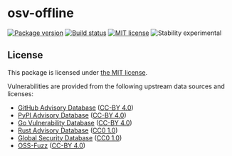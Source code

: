 # osv-offline

[![Package version](https://img.shields.io/npm/v/@jamiemagee/osv-offline?style=for-the-badge)](https://www.npmjs.com/package/@jamiemagee/osv-offline)
[![Build status](https://img.shields.io/github/workflow/status/jamiemagee/osv-offline/Build?style=for-the-badge)](https://github.com/jamiemagee/osv-offline/actions/workflows/build.yml)
[![MIT license](https://img.shields.io/badge/license-MIT-blue?style=for-the-badge)](./LICENSE)
![Stability experimental](https://img.shields.io/badge/stability-experimental-orange.svg?style=for-the-badge)

## License

This package is licensed under [the MIT license](https://opensource.org/licenses/MIT).

Vulnerabilities are provided from the following upstream data sources and licenses:

- [GitHub Advisory Database](https://github.com/github/advisory-database) ([CC-BY 4.0](https://github.com/github/advisory-database/blob/main/LICENSE.md))
- [PyPI Advisory Database](https://github.com/pypa/advisory-database) ([CC-BY 4.0](https://github.com/pypa/advisory-database/blob/main/LICENSE))
- [Go Vulnerability Database](https://github.com/golang/vulndb) ([CC-BY 4.0](https://github.com/golang/vulndb#license))
- [Rust Advisory Database](https://github.com/RustSec/advisory-db) ([CC0 1.0](https://github.com/rustsec/advisory-db/blob/main/LICENSE.txt))
- [Global Security Database](https://github.com/cloudsecurityalliance/gsd-database) ([CC0 1.0](https://github.com/cloudsecurityalliance/gsd-database/blob/main/LICENSE))
- [OSS-Fuzz](https://github.com/google/oss-fuzz-vulns) ([CC-BY 4.0](https://github.com/google/oss-fuzz-vulns/blob/main/LICENSE))
